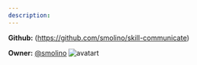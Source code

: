 ```yaml
---
description: 
---
```



**Github:** (https://github.com/smolino/skill-communicate)

**Owner:** [@smolino](https://github.com/smolino) ![avatart](https://avatars2.githubusercontent.com/u/11597902?v=4)

